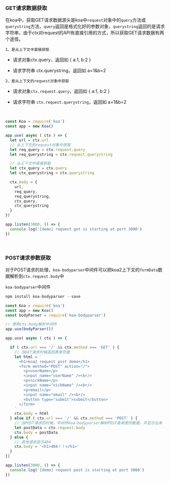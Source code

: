 ### GET请求数据获取

在koa中，获取GET请求数据源头是koa中`request`对象中的`query`方法或`querystring`方法，`query`返回是格式化好的参数对象，`querystring`返回的是请求字符串，由于ctx对request的API有直接引用的方式，所以获取GET请求数据有两个途径。

`1、是从上下文中直接获取`

* 请求对象ctx.query，返回如 { a:1, b:2 }

* 请求字符串 ctx.querystring，返回如 a=1&b=2

`2、是从上下文的request对象中获取`

* 请求对象`ctx.request.query`，返回如 { a:1, b:2 }

* 请求字符串 `ctx.request.querystring`，返回如 a=1&b=2


<br/>

~~~js
const Koa = require('koa')
const app = new Koa()

app.use( async ( ctx ) => {
  let url = ctx.url
  // 从上下文的request对象中获取
  let req_query = ctx.request.query
  let req_querystring = ctx.request.querystring

  // 从上下文中直接获取
  let ctx_query = ctx.query
  let ctx_querystring = ctx.querystring

  ctx.body = {
    url,
    req_query,
    req_querystring,
    ctx_query,
    ctx_querystring
  }
})

app.listen(3000, () => {
  console.log('[demo] request get is starting at port 3000')
})
~~~

<br/>

### POST请求参数获取

对于POST请求的处理，`koa-bodyparser`中间件可以把koa2上下文的`formData`数据解析到`ctx.request.body`中


`koa-bodyparser`中间件

~~~js
npm install koa-bodyparser --save
~~~

~~~js
const Koa = require('koa')
const app = new Koa()
const bodyParser = require('koa-bodyparser')

// 使用ctx.body解析中间件
app.use(bodyParser())

app.use( async ( ctx ) => {

  if ( ctx.url === '/' && ctx.method === 'GET' ) {
    // 当GET请求时候返回表单页面
    let html = `
      <h1>koa2 request post demo</h1>
      <form method="POST" action="/">
        <p>userName</p>
        <input name="userName" /><br/>
        <p>nickName</p>
        <input name="nickName" /><br/>
        <p>email</p>
        <input name="email" /><br/>
        <button type="submit">submit</button>
      </form>
    `
    ctx.body = html
  } else if ( ctx.url === '/' && ctx.method === 'POST' ) {
    // 当POST请求的时候，中间件koa-bodyparser解析POST表单里的数据，并显示出来
    let postData = ctx.request.body
    ctx.body = postData
  } else {
    // 其他请求显示404
    ctx.body = '<h1>404！！</h1>'
  }
})

app.listen(3000, () => {
  console.log('[demo] request post is starting at port 3000')
})
~~~